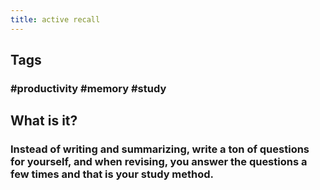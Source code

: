 ```yaml
---
title: active recall
---
```


## Tags
### #productivity #memory #study
## What is it?
### Instead of writing and summarizing, write a ton of questions for yourself, and when revising, you answer the questions a few times and that is your study method.
###
